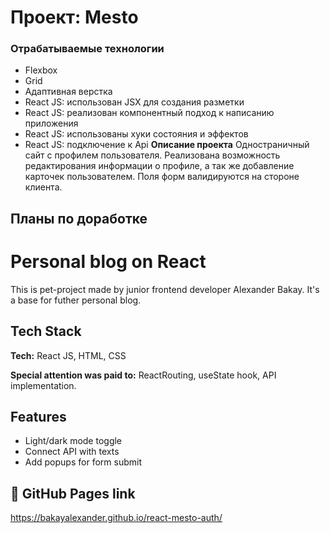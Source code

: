 # Проект: Mesto

### Отрабатываемые технологии

- Flexbox
- Grid
- Адаптивная верстка
- React JS: использован JSX для создания разметки
- React JS: реализован компонентный подход к написанию приложения
- React JS: использованы хуки состояния и эффектов
- React JS: подключение к Api
  **Описание проекта**
  Одностраничный сайт с профилем пользователя. Реализована возможность редактирования информации о профиле, а так же добавление карточек пользователем. Поля форм валидируются на стороне клиента.

## **Планы по доработке**

# Personal blog on React

This is pet-project made by junior frontend developer Alexander Bakay. It's a base for futher personal blog.

## Tech Stack

**Tech:** React JS, HTML, CSS

**Special attention was paid to:** ReactRouting, useState hook, API implementation.

## Features

- Light/dark mode toggle
- Connect API with texts
- Add popups for form submit

## 🚀 GitHub Pages link

https://bakayalexander.github.io/react-mesto-auth/
